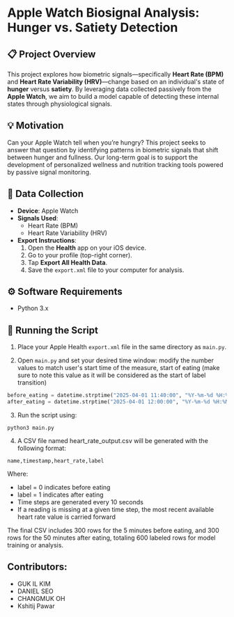 # Apple Watch Biosignal Analysis: Hunger vs. Satiety Detection

## 📋 Project Overview

This project explores how biometric signals—specifically **Heart Rate (BPM)** and **Heart Rate Variability (HRV)**—change based on an individual's state of **hunger** versus **satiety**. By leveraging data collected passively from the **Apple Watch**, we aim to build a model capable of detecting these internal states through physiological signals.

## 💡 Motivation

Can your Apple Watch tell when you’re hungry? This project seeks to answer that question by identifying patterns in biometric signals that shift between hunger and fullness. Our long-term goal is to support the development of personalized wellness and nutrition tracking tools powered by passive signal monitoring.

## 📱 Data Collection

- **Device**: Apple Watch  
- **Signals Used**:
  - Heart Rate (BPM)
  - Heart Rate Variability (HRV)
- **Export Instructions**:
  1. Open the **Health** app on your iOS device.
  2. Go to your profile (top-right corner).
  3. Tap **Export All Health Data**.
  4. Save the `export.xml` file to your computer for analysis.

## ⚙️ Software Requirements

- Python 3.x

## 🚀 Running the Script

1. Place your Apple Health `export.xml` file in the same directory as `main.py`.

2. Open `main.py` and set your desired time window:
modify the number values to match user's start time of the measure, start of eating (make sure to note this value as it will be considered as the start of label transition)
```python
before_eating = datetime.strptime("2025-04-01 11:40:00", "%Y-%m-%d %H:%M:%S")
after_eating = datetime.strptime("2025-04-01 12:00:00", "%Y-%m-%d %H:%M:%S")
```

3. Run the script using:
```
python3 main.py
```

4. A CSV file named heart_rate_output.csv will be generated with the following format:
```
name,timestamp,heart_rate,label
```
Where:
- label = 0 indicates before eating
- label = 1 indicates after eating
- Time steps are generated every 10 seconds
- If a reading is missing at a given time step, the most recent available heart rate value is carried forward

The final CSV includes 300 rows for the 5 minutes before eating, and 300 rows for the 50 minutes after eating, totaling 600 labeled rows for model training or analysis.

## Contributors:
- GUK IL KIM 
- DANIEL SEO 
- CHANGMUK OH
- Kshitij Pawar
